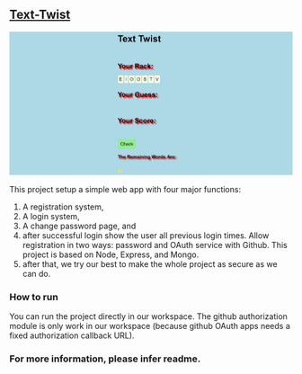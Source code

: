 ## [Text-Twist](https://ide.c9.io/zhangqx/project22)

![Image of Yaktocat](https://github.com/double0ten/Text-Twist/blob/master/tt.png)

This project setup a simple web app with four major functions: 
1. A registration system, 
2. A login system, 
3. A change password page, and 
4. after successful login show the user all previous login times. Allow registration in two ways: password and OAuth service with Github. This project is based on Node, Express, and Mongo. 
5. after that, we try our best to make the whole project as secure as we can do.

### How to run

You can run the project directly in our workspace. The github authorization module is only work in our workspace (because github OAuth apps needs a fixed authorization callback URL).

### For more information, please infer readme.
